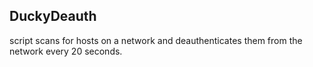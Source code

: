 ## DuckyDeauth 
script scans for hosts on a network and deauthenticates them from the network every 20 seconds.
